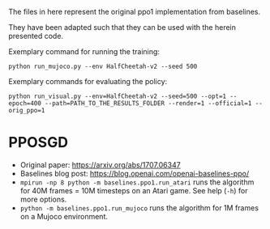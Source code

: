 The files in here represent the original ppo1 implementation from baselines.

They have been adapted such that they can be used with the herein presented code.

Exemplary command for running the training:

```setup
python run_mujoco.py --env HalfCheetah-v2 --seed 500
```

Exemplary commands for evaluating the policy:

```setup
python run_visual.py --env=HalfCheetah-v2 --seed=500 --opt=1 --epoch=400 --path=PATH_TO_THE_RESULTS_FOLDER --render=1 --official=1 --orig_ppo=1
```

# PPOSGD

- Original paper: https://arxiv.org/abs/1707.06347
- Baselines blog post: https://blog.openai.com/openai-baselines-ppo/
- `mpirun -np 8 python -m baselines.ppo1.run_atari` runs the algorithm for 40M frames = 10M timesteps on an Atari game. See help (`-h`) for more options.
- `python -m baselines.ppo1.run_mujoco` runs the algorithm for 1M frames on a Mujoco environment.

